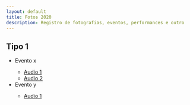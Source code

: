 ```yaml
---
layout: default
title: Fotos 2020
description: Registro de fotografias, eventos, performances e outro
---
```


<!-- 
Em href="" colocar dentro das aspas o link 
do arquivo seja no drive ou no próprio github
LEMBRE-SE SEMPRE DE TORNÁ-LO PÚBLICO
-->

## Tipo 1
<ul>
	<li>Evento x</li>
	<ul>
		<li><a href="" target="_blank">Audio 1</a></li>
		<li><a href="" target="_blank">Audio 2</a></li>
	</ul>
	<li>Evento y</li>
	<ul>
		<li><a href="" target="_blank">Audio 1</a></li>
	</ul>
</ul>